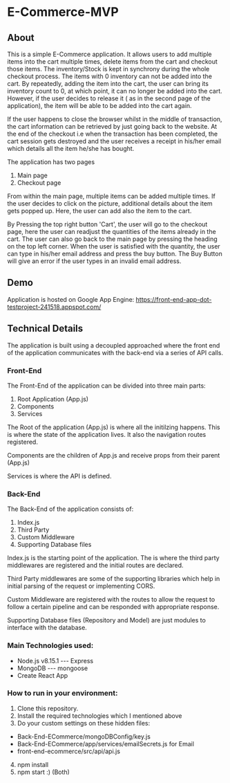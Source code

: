# E-Commerce-MVP

## About
This is a simple E-Commerce application. It allows users to add multiple items into the cart multiple times, delete items from the cart and checkout those items. The inventory/Stock is kept in synchrony during the whole checkout process. The items with 0 inventory can not be added into the cart. By repeatedly, adding the item  into the cart, the user can bring its inventory count to 0, at which point, it can no longer be added into the cart. However, if the user decides to release it ( as in the second page of the application), the item will be able to be added into the cart again.

If the user happens to close the browser whilst in the middle of transaction, the cart information can be retrieved by just going back to the website. At the end of the checkout i.e when the transaction has been completed, the cart session gets destroyed and the user receives a receipt in his/her email which details all the item he/she has bought.

The application has two pages
1) Main page
2) Checkout page

From within the main page, multiple items can be added multiple times. If the user decides to click on the picture, additional details about the item gets popped up. Here, the user can add also the item to the cart.

By Pressing the top right button 'Cart', the user will go to the checkout page, here the user can readjust the quantities of the items already in the cart. The user can also go back to the main page by pressing the heading on the top left corner.
When the user is satisfied with the quantity, the user can type in his/her email address and press the buy button. The Buy Button will give an error if the user types in an invalid email address.


## Demo
Application is hosted on Google App Engine:
https://front-end-app-dot-testproject-241518.appspot.com/


## Technical Details
The application is built using a decoupled approached where the front end of the application communicates with the back-end via a series of API calls.


### Front-End
The Front-End of the application can be divided into three main parts: 
1) Root Application (App.js)
2) Components
3) Services

The Root of the application (App.js) is where all the initilzing happens. This is where the state of the application lives. It also the navigation routes registered. 

Components are the children of App.js and receive props from their parent (App.js)

Services is where the API is defined.

### Back-End

The Back-End of the application consists of:
1) Index.js
2) Third Party
3) Custom Middleware
4) Supporting Database files


Index.js is the starting point of the application. The is where the third party middlewares are registered and the initial routes are declared.

Third Party middlewares are some of the supporting libraries which help in initial parsing of the request or implementing CORS.

Custom Middleware are registered with the routes to allow the request to follow a certain pipeline and can be responded with appropriate response.

Supporting Database files (Repository and Model) are just modules to interface with the database.

### Main Technologies used: 
* Node.js v8.15.1 --- Express
* MongoDB --- mongoose
* Create React App

### How to run in your environment:

1) Clone this repository.
2) Install the required technologies which I mentioned above
3) Do your custom settings on these hidden files:
  * Back-End-ECommerce/mongoDBConfig/key.js
  * Back-End-ECommerce/app/services/emailSecrets.js for Email
  * front-end-ecommerce/src/api/api.js
4) npm install 
5) npm start :) (Both)






